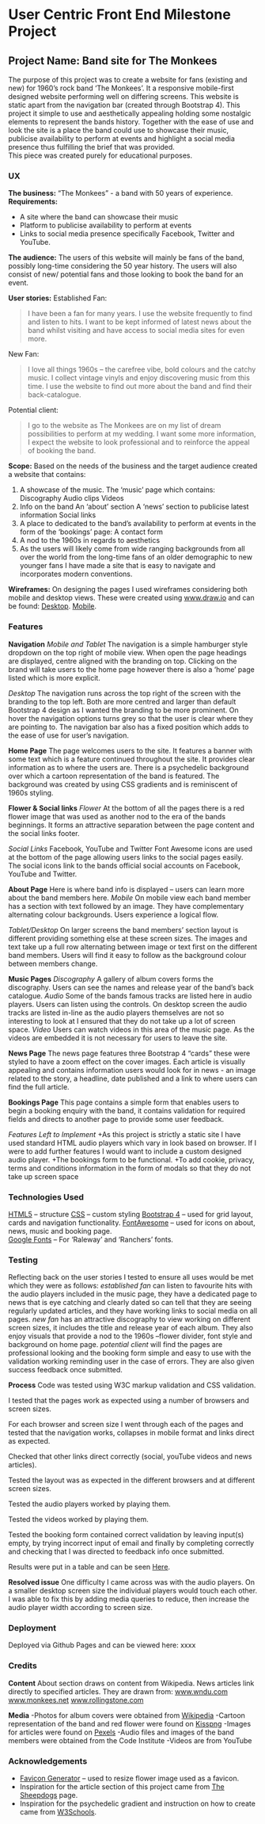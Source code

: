# User Centric Front End Milestone Project

## Project Name: Band site for The Monkees 
The purpose of this project was to create a website for fans (existing and new) for 1960’s rock band ‘The Monkees’.  It a responsive mobile-first designed website performing well on differing screens. This website is static apart from the navigation bar (created through Bootstrap 4). 
This project it simple to use and aesthetically appealing holding some nostalgic elements to represent the bands history.  Together with the ease of use and look the site is a place the band could use to showcase their music, publicise availability to perform at events and highlight a social media presence thus fulfilling the brief that was provided.  
This piece was created purely for educational purposes.  

### UX
**The business:**
 “The Monkees” - a band with 50 years of experience.
**Requirements:** 
-	A site where the band can showcase their music
-	Platform to publicise availability to perform at events
-	Links to social media presence specifically Facebook, Twitter and YouTube.

**The audience:**
The users of this website will mainly be fans of the band, possibly long-time considering the 50 year history. The users will also consist of new/ potential fans and those looking to book the band for an event. 

**User stories:**
Established Fan: 
>I have been a fan for many years. I use the website frequently to find and listen to hits. I want to be kept informed of latest news about the band whilst visiting and have access to social media sites for even more. 

New Fan:
>I love all things 1960s – the carefree vibe, bold colours and the catchy music. I collect vintage vinyls and enjoy discovering music from this time.  I use the website to find out more about the band and find their back-catalogue. 

Potential client: 
> I go to the website as The Monkees are on my list of dream possibilities to perform at my wedding. I want some more information, I expect the website to look professional and to reinforce the appeal of booking the band. 

**Scope:**
Based on the needs of the business and the target audience created a website that contains:
1.	A showcase of the music. The ‘music’ page which contains:
Discography 
Audio clips
Videos
2.	Info on the band
An ‘about’ section
A ‘news’ section to publicise latest information
Social links
3.	A place to dedicated to the band’s availability to perform at events in the form of the ‘bookings’ page:
A contact form
4.	A nod to the 1960s in regards to aesthetics
5.	As the users will likely come from wide ranging backgrounds from all over the world from the long-time fans of an older demographic to new younger fans I have made a site that is easy to navigate and incorporates modern conventions. 

**Wireframes:**
On designing the pages I used wireframes considering both mobile and desktop views. These were created using www.draw.io  and can be found:
[Desktop](blob/master/assets/other/desktopWireframes.pdf).
[Mobile](blob/master/assets/other/mobileWireframes.pdf).

### Features
**Navigation**
*Mobile and Tablet*
The navigation is a simple hamburger style dropdown on the top right of mobile view. When open the page headings are displayed, centre aligned with the branding on top. Clicking on the brand will take users to the home page however there is also a ‘home’ page listed which is more explicit. 

*Desktop*
The navigation runs across the top right of the screen with the branding to the top left. Both are more centred and larger than default Bootstrap 4 design as I wanted the branding to be more prominent. On hover the navigation options turns grey so that the user is clear where they are pointing to. The navigation bar also has a fixed position which adds to the ease of use for user’s navigation. 

**Home Page**
The page welcomes users to the site. It features a banner with some text which is a feature continued throughout the site. It provides clear information as to where the users are. 
There is a psychedelic background over which a cartoon representation of the band is featured. The background was created by using CSS gradients and is reminiscent of 1960s styling. 

**Flower & Social links**
*Flower*
At the bottom of all the pages there is a red flower image that was used as another nod to the era of the bands beginnings. It forms an attractive separation between the page content and the social links footer. 

*Social Links*
Facebook, YouTube and Twitter Font Awesome icons are used at the bottom of the page allowing users links to the social pages easily. The social icons link to the bands official social accounts on Facebook, YouTube and Twitter. 

**About Page**
Here is where band info is displayed – users can learn more about the band members here. 
*Mobile*
On mobile view each band member has a section with text followed by an image. They have complementary alternating colour backgrounds. Users experience a logical flow. 

*Tablet/Desktop*
On larger screens the band members’ section layout is different providing something else at these screen sizes. The images and text take up a full row alternating between image or text first on the different band members. Users will find it easy to follow as the background colour between members change. 
 
**Music Pages**
*Discography*
A gallery of album covers forms the discography. Users can see the names and release year of the band’s back catalogue. 
*Audio*
Some of the bands famous tracks are listed here in audio players. Users can listen using the controls.  On desktop screen the audio tracks are listed in-line as the audio players themselves are not so interesting to look at I ensured that they do not take up a lot of screen space. 
*Video*
Users can watch videos in this area of the music page. As the videos are embedded it is not necessary for users to leave the site.

**News Page**
The news page features three Bootstrap 4 “cards” these were styled to have a zoom effect on the cover images. Each article is visually appealing and contains information users would look for in news - an image related to the story, a headline, date published and a link to where users can find the full article. 

**Bookings Page**
This page contains a simple form that enables users to begin a booking enquiry with the band, it contains validation for required fields and directs to another page to provide some user feedback. 

*Features Left to Implement*
+As this project is strictly a static site I have used standard HTML audio players which vary in look based on browser. If I were to add further features I would want to include a custom designed audio player.
+The bookings form to be functional. 
+To add cookie, privacy, terms and conditions information in the form of modals so that they do not take up screen space

### Technologies Used
[HTML5]( https://developer.mozilla.org/en-US/docs/Web/Guide/HTML/HTML5) – structure 
[CSS]( https://developer.mozilla.org/en-US/docs/Web/CSS) – custom styling
[Bootstrap 4]( https://getbootstrap.com/) – used for grid layout, cards and navigation functionality. 
[FontAwesome](https://fontawesome.com/) – used for icons on about, news, music and booking page.  
[Google Fonts]( https://fonts.google.com/) – For ‘Raleway’ and ‘Ranchers’ fonts. 

### Testing
Reflecting back on the user stories I tested to ensure all uses would be met which they were as follows:
_established fan_ can listen to favourite hits with the audio players included in the music page, they have a dedicated page to news that is eye catching and clearly dated so can tell that they are seeing regularly updated articles, and they have working links to social media on all pages. 
_new fan_ has an attractive discography to view working on different screen sizes, it includes the title and release year of each album. They also enjoy visuals that provide a nod to the 1960s –flower divider, font style and background on home page. 
_potential client_ will find the pages are professional looking and the booking form simple and easy to use with the validation working reminding user in the case of errors. They are also given success feedback once submitted.  

**Process**
Code was tested using W3C markup validation and CSS validation.

I tested that the pages work as expected using a number of browsers and screen sizes.

For each browser and screen size I went through each of the pages and tested that the navigation works, collapses in mobile format and links direct as expected. 

Checked that other links direct correctly (social, youTube videos and news articles).

Tested the layout was as expected in the different browsers and at different screen sizes.

Tested the audio players worked by playing them.

Tested the videos worked by playing them.

Tested the booking form contained correct validation by leaving input(s) empty, by trying incorrect input of email and finally by completing correctly and checking that I was directed to feedback info once submitted. 

Results were put in a table and can be seen [Here]( blob/master/assets/other/testingSpreadsheet.xlsx).

**Resolved issue**
One difficulty I came across was with the audio players. On a smaller desktop screen size the individual players would touch each other. I was able to fix this by adding media queries to reduce, then increase the audio player width according to screen size. 

### Deployment
Deployed via Github Pages and can be viewed here: xxxx

### Credits

**Content**
About section draws on content from Wikipedia.
News articles link directly to specified articles. They are drawn from:
www.wndu.com
www.monkees.net
www.rollingstone.com	


**Media**
-Photos for album covers were obtained from [Wikipedia]( https://en.wikipedia.org/)
-Cartoon representation of the band and red flower were found on [Kisspng]( https://www.kisspng.com/)
-Images for articles were found on [Pexels]( https://www.pexels.com/)
-Audio files and images of the band members were obtained from the Code Institute
-Videos are from YouTube 

### Acknowledgements
- [Favicon Generator]( https://www.favicon-generator.org/) –  used  to resize flower image used as a favicon. 
- Inspiration for the article section of this project came from [The Sheepdogs]( https://thesheepdogs.com/) page.
- Inspiration for the psychedelic gradient and instruction on how to create came from [W3Schools](https://www.w3schools.com/css/css3_gradients.asp). 








